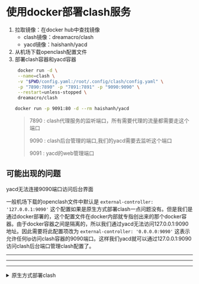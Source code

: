 # 使用docker部署clash服务
1. 拉取镜像：在docker hub中查找镜像
    - clash镜像：dreamacro/clash
    - yacd镜像：haishanh/yacd
2. 从机场下载openclash配置文件
3. 部署clash容器和yacd容器
   ```bash
    docker run -d \
    --name=clash \
    -v "$PWD/config.yaml:/root/.config/clash/config.yaml" \
    -p "7890:7890" -p "7891:7891" -p "9090:9090" \
    --restart=unless-stopped \
    dreamacro/clash
   ```
    ```bash
    docker run -p 9091:80 -d --rm haishanh/yacd
    ```
    > 7890 : clash代理服务的监听端口，所有需要代理的流量都需要走这个端口
    >
    >9090 : clash后台管理的端口,我们的yacd需要去监听这个端口
    >
    >9091 : yacd的web管理端口
## 可能出现的问题
yacd无法连接9090端口访问后台界面

一般机场下载的openclash文件中默认是
`external-controller: '127.0.0.1:9090'`
这个配置如果是原生方式部署clash一点问题没有。但是我们是通过docker部署的，这个配置文件在docker内部就专指创出来的那个docker容器。由于docker容器之间是隔离的，所以我们通过yacd无法访问127.0.0.1:9090地址。因此需要将此配置项改为
`external-controller: '0.0.0.0:9090'`
这表示允许任何ip访问clash容器的9090端口。这样我们yacd就可以通过127.0.0.1:9090访问clash后台端口管理clash配置了。

---
---
---

<details>
<summary> 原生方式部署clash </summary>

## 1. 安装clash文件


## 2. 配置相关文件

1. 配置config.yml文件

在自己的机场里找到订阅连接，复制到地址栏下载相关配置文件。然后保存到配置目录中即可

在我的环境中，配置文件位于`/root/.config/clash`中
(如果不知道配置文件在什么位置，可以使用find命令全局搜索`sudo find / -name clash`)

2. 配置Country.mmdb文件

该文件是全球IP的库，即需要这个库才可以访问国外下载地址可以访问GEOIP官网[mmdb文件](https://dev.maxmind.com/geoip/geoip2/geoip2-city-country-csv-databases/)
当然也可以从这里现成的下载[Country.mmdb](https://asset.10101.io/externalLinksController/chain/Country.mmdb?ckey=8hY08nReECvarf4iCbIHXFlx80mL43thUQmjf6KnKh512UdFMDeEn+H5I+kJOnl/)

## 3. 运行clash

</details>